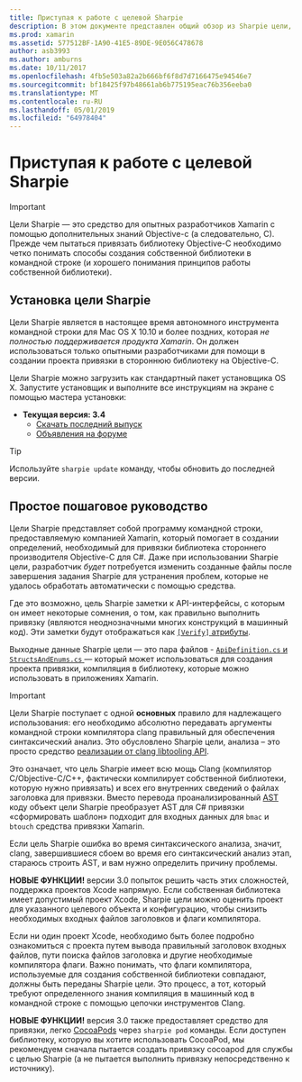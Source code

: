 ```yaml
---
title: Приступая к работе с целевой Sharpie
description: В этом документе представлен общий обзор из Sharpie цели, средство, используемое для автоматизации создания C# привязки для кода Objective-C.
ms.prod: xamarin
ms.assetid: 577512BF-1A90-41E5-89DE-9E056C478678
author: asb3993
ms.author: amburns
ms.date: 10/11/2017
ms.openlocfilehash: 4fb5e503a82a2b666bf6f8d7d7166475e94546e7
ms.sourcegitcommit: bf18425f97b48661ab6b775195eac76b356eeba0
ms.translationtype: MT
ms.contentlocale: ru-RU
ms.lasthandoff: 05/01/2019
ms.locfileid: "64978404"
---
```

# <a name="getting-started-with-objective-sharpie"></a>Приступая к работе с целевой Sharpie

> [!IMPORTANT]
> Цели Sharpie — это средство для опытных разработчиков Xamarin с помощью дополнительных знаний Objective-c (а следовательно, C). Прежде чем пытаться привязать библиотеку Objective-C необходимо четко понимать способы создания собственной библиотеки в командной строке (и хорошего понимания принципов работы собственной библиотеки).

<a name="installing" />

## <a name="installing-objective-sharpie"></a>Установка цели Sharpie

Цели Sharpie является в настоящее время автономного инструмента командной строки для Mac OS X 10.10 и более поздних, которая _не полностью поддерживается продукта Xamarin_. Он должен использоваться только опытными разработчиками для помощи в создании проекта привязки в стороннюю библиотеку на Objective-C.

Цели Sharpie можно загрузить как стандартный пакет установщика OS X.
Запустите установщик и выполните все инструкциям на экране с помощью мастера установки:

- **Текущая версия: 3.4**
  - [Скачать последний выпуск](https://dl.xamarin.com/objective-sharpie/ObjectiveSharpie.pkg)
  - [Объявления на форуме](https://forums.xamarin.com/discussion/104800/objective-sharpie-3-4)

> [!TIP]
> Используйте `sharpie update` команду, чтобы обновить до последней версии.

## <a name="basic-walkthrough"></a>Простое пошаговое руководство

Цели Sharpie представляет собой программу командной строки, предоставляемую компанией Xamarin, который помогает в создании определений, необходимый для привязки библиотека стороннего производителя Objective-C для C#.
Даже при использовании Sharpie цели, разработчик *будет* потребуется изменить созданные файлы после завершения задания Sharpie для устранения проблем, которые не удалось обработать автоматически с помощью средства.

Где это возможно, цель Sharpie заметки к API-интерфейсы, с которым он имеет некоторые сомнения, о том, как правильно выполнить привязку (являются неоднозначными многих конструкций в машинный код).
Эти заметки будут отображаться как [ `[Verify]` атрибуты](~/cross-platform/macios/binding/objective-sharpie/platform/verify.md).

Выходные данные Sharpie цели — это пара файлов - [ `ApiDefinition.cs` и `StructsAndEnums.cs` ](~/cross-platform/macios/binding/objective-sharpie/platform/apidefinitions-structsandenums.md) — который может использоваться для создания проекта привязки, компиляция в библиотеку, которые можно использовать в приложениях Xamarin.

> [!IMPORTANT]
> Цели Sharpie поступает с одной **основных** правило для надлежащего использования: его необходимо абсолютно передавать аргументы командной строки компилятора clang правильный для обеспечения синтаксический анализ. Это обусловлено Sharpie цели, анализа – это просто средство [реализации от clang libtooling API](http://clang.llvm.org/docs/LibTooling.html).

Это означает, что цель Sharpie имеет всю мощь Clang (компилятор C/Objective-C/C++, фактически компилирует собственной библиотеки, которую нужно привязать) и всех его внутренних сведений о файлах заголовка для привязки.
Вместо перевода проанализированный [AST](https://en.wikipedia.org/wiki/Abstract_syntax_tree) коду объект цели Sharpie преобразует AST для C# привязки «сформировать шаблон» подходит для входных данных для `bmac` и `btouch` средства привязки Xamarin.

Если цель Sharpie ошибка во время синтаксического анализа, значит, clang, завершившиеся сбоем во время его синтаксический анализ этап, стараюсь строить AST, и вам нужно определить причину проблемы.

**НОВЫЕ ФУНКЦИИ!** версии 3.0 попыток решить часть этих сложностей, поддержка проектов Xcode напрямую. Если собственная библиотека имеет допустимый проект Xcode, Sharpie цели можно оценить проект для указанного целевого объекта и конфигурацию, чтобы снизить необходимых входных файлов заголовков и флаги компилятора.

Если ни один проект Xcode, необходимо быть более подробно ознакомиться с проекта путем вывода правильный заголовок входных файлов, пути поиска файлов заголовка и другие необходимые компилятора флаги. Важно понимать, что флаги компилятора, используемые для создания собственной библиотеки совпадают, должны быть переданы Sharpie цели. Это процесс, а тот, который требуют определенного знания компиляция в машинный код в командной строке с помощью цепочки инструментов Clang.

**НОВЫЕ ФУНКЦИИ!** версия 3.0 также предоставляет средство для привязки, легко [CocoaPods](https://cocoapods.org) через `sharpie pod` команды.
Если доступен библиотеку, которую вы хотите использовать CocoaPod, мы рекомендуем сначала пытается создать привязку cocoapod для службы с целью Sharpie (а не пытается выполнить привязку непосредственно к источнику).
